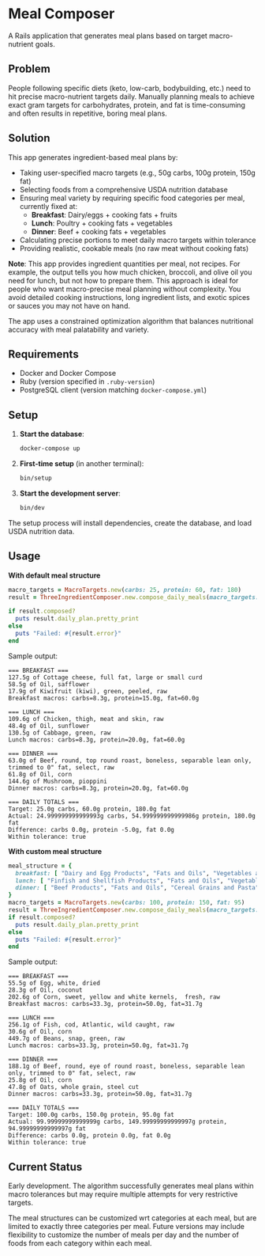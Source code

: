 # Meal Composer

A Rails application that generates meal plans based on target macro-nutrient goals.

## Problem

People following specific diets (keto, low-carb, bodybuilding, etc.) need to hit precise macro-nutrient targets daily. Manually planning meals to achieve exact gram targets for carbohydrates, protein, and fat is time-consuming and often results in repetitive, boring meal plans.

## Solution

This app generates ingredient-based meal plans by:

- Taking user-specified macro targets (e.g., 50g carbs, 100g protein, 150g fat)
- Selecting foods from a comprehensive USDA nutrition database
- Ensuring meal variety by requiring specific food categories per meal, currently fixed at:
  - **Breakfast**: Dairy/eggs + cooking fats + fruits
  - **Lunch**: Poultry + cooking fats + vegetables
  - **Dinner**: Beef + cooking fats + vegetables
- Calculating precise portions to meet daily macro targets within tolerance
- Providing realistic, cookable meals (no raw meat without cooking fats)

**Note**: This app provides ingredient quantities per meal, not recipes. For example, the output tells you how much chicken, broccoli, and olive oil you need for lunch, but not how to prepare them. This approach is ideal for people who want macro-precise meal planning without complexity. You avoid detailed cooking instructions, long ingredient lists, and exotic spices or sauces you may not have on hand.

The app uses a constrained optimization algorithm that balances nutritional accuracy with meal palatability and variety.

## Requirements

- Docker and Docker Compose
- Ruby (version specified in `.ruby-version`)
- PostgreSQL client (version matching `docker-compose.yml`)

## Setup

1. **Start the database**:
   ```bash
   docker-compose up
   ```

2. **First-time setup** (in another terminal):
   ```bash
   bin/setup
   ```

3. **Start the development server**:
   ```bash
   bin/dev
   ```

The setup process will install dependencies, create the database, and load USDA nutrition data.

## Usage

**With default meal structure**

```ruby
macro_targets = MacroTargets.new(carbs: 25, protein: 60, fat: 180)
result = ThreeIngredientComposer.new.compose_daily_meals(macro_targets: macro_targets)

if result.composed?
  puts result.daily_plan.pretty_print
else
  puts "Failed: #{result.error}"
end
```

Sample output:
```
=== BREAKFAST ===
127.5g of Cottage cheese, full fat, large or small curd
58.5g of Oil, safflower
17.9g of Kiwifruit (kiwi), green, peeled, raw
Breakfast macros: carbs=8.3g, protein=15.0g, fat=60.0g

=== LUNCH ===
109.6g of Chicken, thigh, meat and skin, raw
48.4g of Oil, sunflower
130.5g of Cabbage, green, raw
Lunch macros: carbs=8.3g, protein=20.0g, fat=60.0g

=== DINNER ===
63.0g of Beef, round, top round roast, boneless, separable lean only, trimmed to 0" fat, select, raw
61.8g of Oil, corn
144.6g of Mushroom, pioppini
Dinner macros: carbs=8.3g, protein=20.0g, fat=60.0g

=== DAILY TOTALS ===
Target: 25.0g carbs, 60.0g protein, 180.0g fat
Actual: 24.999999999999993g carbs, 54.999999999999986g protein, 180.0g fat
Difference: carbs 0.0g, protein -5.0g, fat 0.0g
Within tolerance: true
```

**With custom meal structure**

```ruby
meal_structure = {
  breakfast: [ "Dairy and Egg Products", "Fats and Oils", "Vegetables and Vegetable Products" ],
  lunch: [ "Finfish and Shellfish Products", "Fats and Oils", "Vegetables and Vegetable Products" ],
  dinner: [ "Beef Products", "Fats and Oils", "Cereal Grains and Pasta" ]
}
macro_targets = MacroTargets.new(carbs: 100, protein: 150, fat: 95)
result = ThreeIngredientComposer.new.compose_daily_meals(macro_targets: macro_targets, meal_structure: meal_structure)
if result.composed?
  puts result.daily_plan.pretty_print
else
  puts "Failed: #{result.error}"
end
```

Sample output:
```
=== BREAKFAST ===
55.5g of Egg, white, dried
28.3g of Oil, coconut
202.6g of Corn, sweet, yellow and white kernels,  fresh, raw
Breakfast macros: carbs=33.3g, protein=50.0g, fat=31.7g

=== LUNCH ===
256.1g of Fish, cod, Atlantic, wild caught, raw
30.6g of Oil, corn
449.7g of Beans, snap, green, raw
Lunch macros: carbs=33.3g, protein=50.0g, fat=31.7g

=== DINNER ===
188.1g of Beef, round, eye of round roast, boneless, separable lean only, trimmed to 0" fat, select, raw
25.8g of Oil, corn
47.8g of Oats, whole grain, steel cut
Dinner macros: carbs=33.3g, protein=50.0g, fat=31.7g

=== DAILY TOTALS ===
Target: 100.0g carbs, 150.0g protein, 95.0g fat
Actual: 99.99999999999999g carbs, 149.99999999999997g protein, 94.99999999999997g fat
Difference: carbs 0.0g, protein 0.0g, fat 0.0g
Within tolerance: true
```

## Current Status

Early development. The algorithm successfully generates meal plans within macro tolerances but may require multiple attempts for very restrictive targets.

The meal structures can be customized wrt categories at each meal, but are limited to exactly three categories per meal. Future versions may include flexibility to customize the number of meals per day and the number of foods from each category within each meal.

